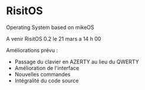 # RisitOS
Operating System based on mikeOS

A venir RisitOS 0.2 le 21 mars a 14 h 00

Améliorations prévu :

- Passage du clavier en AZERTY au lieu du QWERTY
- Amélioration de l'interface
- Nouvelles commandes
- Intégralité du code source
